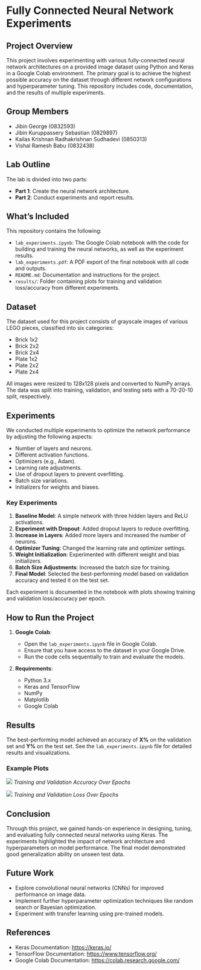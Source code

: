 

# Fully Connected Neural Network Experiments

## Project Overview

This project involves experimenting with various fully-connected neural network architectures on a provided image dataset using Python and Keras in a Google Colab environment. The primary goal is to achieve the highest possible accuracy on the dataset through different network configurations and hyperparameter tuning. This repository includes code, documentation, and the results of multiple experiments.

## Group Members

- Jibin George (0832593)
- Jibin Kuruppassery Sebastian (0829897)
- Kailas Krishnan Radhakrishnan Sudhadevi (0850313)
- Vishal Ramesh Babu (0832438)

## Lab Outline

The lab is divided into two parts:
- **Part 1**: Create the neural network architecture.
- **Part 2**: Conduct experiments and report results.

## What’s Included

This repository contains the following:
- `lab_experiments.ipynb`: The Google Colab notebook with the code for building and training the neural networks, as well as the experiment results.
- `lab_experiments.pdf`: A PDF export of the final notebook with all code and outputs.
- `README.md`: Documentation and instructions for the project.
- `results/`: Folder containing plots for training and validation loss/accuracy from different experiments.

## Dataset

The dataset used for this project consists of grayscale images of various LEGO pieces, classified into six categories:
- Brick 1x2
- Brick 2x2
- Brick 2x4
- Plate 1x2
- Plate 2x2
- Plate 2x4

All images were resized to 128x128 pixels and converted to NumPy arrays. The data was split into training, validation, and testing sets with a 70-20-10 split, respectively.

## Experiments

We conducted multiple experiments to optimize the network performance by adjusting the following aspects:
- Number of layers and neurons.
- Different activation functions.
- Optimizers (e.g., Adam).
- Learning rate adjustments.
- Use of dropout layers to prevent overfitting.
- Batch size variations.
- Initializers for weights and biases.

### Key Experiments

1. **Baseline Model**: A simple network with three hidden layers and ReLU activations.
2. **Experiment with Dropout**: Added dropout layers to reduce overfitting.
3. **Increase in Layers**: Added more layers and increased the number of neurons.
4. **Optimizer Tuning**: Changed the learning rate and optimizer settings.
5. **Weight Initialization**: Experimented with different weight and bias initializers.
6. **Batch Size Adjustments**: Increased the batch size for training.
7. **Final Model**: Selected the best-performing model based on validation accuracy and tested it on the test set.

Each experiment is documented in the notebook with plots showing training and validation loss/accuracy per epoch.

## How to Run the Project

1. **Google Colab**:
   - Open the `lab_experiments.ipynb` file in Google Colab.
   - Ensure that you have access to the dataset in your Google Drive.
   - Run the code cells sequentially to train and evaluate the models.

2. **Requirements**:
   - Python 3.x
   - Keras and TensorFlow
   - NumPy
   - Matplotlib
   - Google Colab

## Results

The best-performing model achieved an accuracy of **X%** on the validation set and **Y%** on the test set. See the `lab_experiments.ipynb` file for detailed results and visualizations.

### Example Plots

![](results/train_val_accuracy_plot.png)
*Training and Validation Accuracy Over Epochs*

![](results/train_val_loss_plot.png)
*Training and Validation Loss Over Epochs*

## Conclusion

Through this project, we gained hands-on experience in designing, tuning, and evaluating fully connected neural networks using Keras. The experiments highlighted the impact of network architecture and hyperparameters on model performance. The final model demonstrated good generalization ability on unseen test data.

## Future Work

- Explore convolutional neural networks (CNNs) for improved performance on image data.
- Implement further hyperparameter optimization techniques like random search or Bayesian optimization.
- Experiment with transfer learning using pre-trained models.

## References

- Keras Documentation: https://keras.io/
- TensorFlow Documentation: https://www.tensorflow.org/
- Google Colab Documentation: https://colab.research.google.com/
